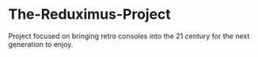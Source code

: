 # The-Reduximus-Project
Project focused on bringing retro consoles into the 21 century for the next generation to enjoy.
